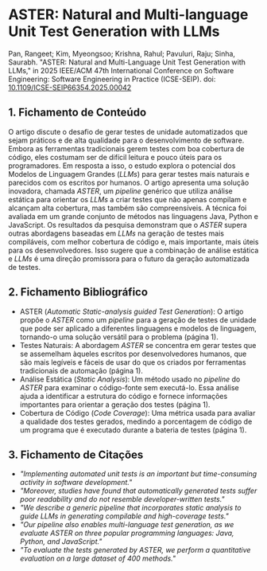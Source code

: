 # ASTER: Natural and Multi-language Unit Test Generation with LLMs

Pan, Rangeet; Kim, Myeongsoo; Krishna, Rahul; Pavuluri, Raju; Sinha, Saurabh. "ASTER: Natural and Multi-Language Unit Test Generation with LLMs," in 2025 IEEE/ACM 47th International Conference on Software Engineering: Software Engineering in Practice (ICSE-SEIP). doi: [10.1109/ICSE-SEIP66354.2025.00042](https://doi.org/10.1109/ICSE-SEIP66354.2025.00042)

## 1. Fichamento de Conteúdo

O artigo discute o desafio de gerar testes de unidade automatizados que sejam práticos e de alta qualidade para o desenvolvimento de software. Embora as ferramentas tradicionais gerem testes com boa cobertura de código, eles costumam ser de difícil leitura e pouco úteis para os programadores. Em resposta a isso, o estudo explora o potencial dos Modelos de Linguagem Grandes (_LLMs_) para gerar testes mais naturais e parecidos com os escritos por humanos. O artigo apresenta uma solução inovadora, chamada _ASTER_, um _pipeline_ genérico que utiliza análise estática para orientar os _LLMs_ a criar testes que não apenas compilam e alcançam alta cobertura, mas também são compreensíveis. A técnica foi avaliada em um grande conjunto de métodos nas linguagens Java, Python e JavaScript. Os resultados da pesquisa demonstram que o _ASTER_ supera outras abordagens baseadas em _LLMs_ na geração de testes mais compiláveis, com melhor cobertura de código e, mais importante, mais úteis para os desenvolvedores. Isso sugere que a combinação de análise estática e _LLMs_ é uma direção promissora para o futuro da geração automatizada de testes.

## 2. Fichamento Bibliográfico

* ASTER (_Automatic Static-analysis guided Test Generation_): O artigo propõe o _ASTER_ como um _pipeline_ para a geração de testes de unidade que pode ser aplicado a diferentes linguagens e modelos de linguagem, tornando-o uma solução versátil para o problema (página 1).
* Testes Naturais: A abordagem _ASTER_ se concentra em gerar testes que se assemelham àqueles escritos por desenvolvedores humanos, que são mais legíveis e fáceis de usar do que os criados por ferramentas tradicionais de automação (página 1).
* Análise Estática (_Static Analysis_): Um método usado no _pipeline_ do _ASTER_ para examinar o código-fonte sem executá-lo. Essa análise ajuda a identificar a estrutura do código e fornece informações importantes para orientar a geração dos testes (página 1).
* Cobertura de Código (_Code Coverage_): Uma métrica usada para avaliar a qualidade dos testes gerados, medindo a porcentagem de código de um programa que é executado durante a bateria de testes (página 1).

## 3. Fichamento de Citações

* _"Implementing automated unit tests is an important but time-consuming activity in software development."_
* _"Moreover, studies have found that automatically generated tests suffer poor readability and do not resemble developer-written tests."_
* _"We describe a generic pipeline that incorporates static analysis to guide LLMs in generating compilable and high-coverage tests."_
* _"Our pipeline also enables multi-language test generation, as we evaluate ASTER on three popular programming languages: Java, Python, and JavaScript."_
* _"To evaluate the tests generated by ASTER, we perform a quantitative evaluation on a large dataset of 400 methods."_